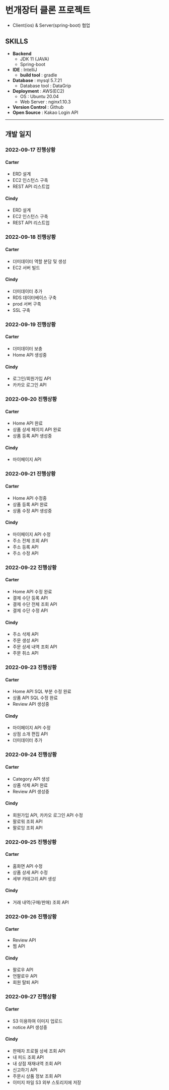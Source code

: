 # 번개장터 클론 프로젝트
- Client(ios) & Server(spring-boot) 협업

## SKILLS
- **Backend**
  - JDK 11 (JAVA)
  - Spring-boot
- **IDE** : IntelliJ
  - **build tool** : gradle
- **Database** : mysql 5.7.21
  - Database tool : DataGrip
- **Deployment** : AWS(EC2)
  - OS : Ubuntu 20.04
  - Web Server : nginx1.10.3
- **Version Control** : Github
- **Open Source** : Kakao Login API

- - - 

## 개발 일지
### 2022-09-17 진행상황
#### Carter
- ERD 설계
- EC2 인스턴스 구축
- REST API 리스트업
#### Cindy
- ERD 설계
- EC2 인스턴스 구축
- REST API 리스트업

### 2022-09-18 진행상황
#### Carter
- 더미데이터 역할 분담 및 생성
- EC2 서버 빌드
#### Cindy
- 더미데이터 추가
- RDS 데이터베이스 구축
- prod 서버 구축
- SSL 구축

### 2022-09-19 진행상황
#### Carter
- 더미데이터 보충
- Home API 생성중
#### Cindy
- 로그인/회원가입 API
- 카카오 로그인 API

### 2022-09-20 진행상황
#### Carter
- Home API 완료
- 상품 상세 페이지 API 완료
- 상품 등록 API 생성중
#### Cindy
- 마이페이지 API

### 2022-09-21 진행상황
#### Carter
- Home API 수정중
- 상품 등록 API 완료
- 상품 수정 API 생성중

#### Cindy
- 마이페이지 API 수정
- 주소 전체 조회 API
- 주소 등록 API
- 주소 수정 API

### 2022-09-22 진행상황
#### Carter
- Home API 수정 완료
- 결제 수단 등록 API
- 결제 수단 전체 조회 API
- 결제 수단 수정 API

#### Cindy
- 주소 삭제 API
- 주문 생성 API
- 주문 상세 내역 조회 API
- 주문 취소 API

### 2022-09-23 진행상황
#### Carter
- Home API SQL 부분 수정 완료
- 상품 API SQL 수정 완료
- Review API 생성중

#### Cindy
- 마이페이지 API 수정
- 상점 소개 편집 API
- 더미데이터 추가

### 2022-09-24 진행상황
#### Carter
- Category API 생성
- 상품 삭제 API  완료
- Review API 생성중

#### Cindy
- 회원가입 API, 카카오 로그인 API 수정
- 팔로워 조회 API
- 팔로잉 조회 API

### 2022-09-25 진행상황
#### Carter
- 홈화면 API 수정
- 상품 상세 API 수정
- 세부 카테고리 API 생성

#### Cindy
- 거래 내역(구매/판매) 조회 API

### 2022-09-26 진행상황
#### Carter
- Review API
- 찜 API 

#### Cindy
- 팔로우 API
- 언팔로우 API
- 회원 탈퇴 API

### 2022-09-27 진행상황
#### Carter
- S3 이용하여 이미지 업로드
- notice API 생성중

#### Cindy
- 판매자 프로필 상세 조회 API
- 내 피드 조회 API
- 내 상점 재재내역 조회 API
- 신고하기 API
- 주문시 상품 정보 조회 API
- 이미지 파일 S3 외부 스토리지에 저장

